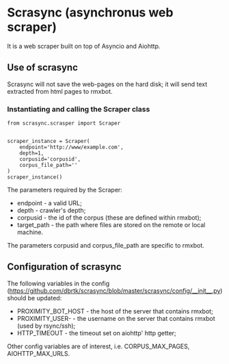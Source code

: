 # Scrasync (asynchronus web scraper)

It is a web scraper built on top of Asyncio and Aiohttp.

## Use of scrasync

Scrasync will not save the web-pages on the hard disk; it will send text extracted from html pages to rmxbot.

### Instantiating and calling the Scraper class
```
from scrasync.scrasper import Scraper


scraper_instance = Scraper(
    endpoint='http://www/example.com',
    depth=1,
    corpusid='corpusid',
    corpus_file_path=''
)
scraper_instance()

```

The parameters required by the Scraper: 
* endpoint - a valid URL;
* depth - crawler's depth;
* corpusid - the id of the corpus (these are defined within rmxbot);
* target_path - the path where files are stored on the remote or local machine.

The parameters corpusid and corpus_file_path are specific to rmxbot.

## Configuration of scrasync

The following variables in the config (https://github.com/dbrtk/scrasync/blob/master/scrasync/config/__init__.py) should be updated:
* PROXIMITY_BOT_HOST - the host of the server that contains rmxbot;
* PROXIMITY_USER- - the username on the server that contains rmxbot (used by rsync/ssh);
* HTTP_TIMEOUT - the timeout set on aiohttp' http getter;

Other config variables are of interest, i.e. CORPUS_MAX_PAGES, AIOHTTP_MAX_URLS. 

